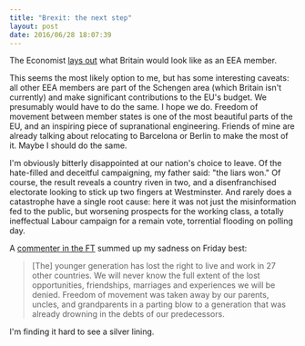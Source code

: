 ```yaml
---
title: "Brexit: the next step"
layout: post
date: 2016/06/28 18:07:39
---
```


The Economist [lays out](http://www.economist.com/news/britain/21700386-brexiteers-are-deliberately-vague-about-alternatives-european-union-membership) what Britain would look like as an EEA member.

This seems the most likely option to me, but has some interesting caveats: all other EEA members are part of the Schengen area (which Britain isn't currently) and make significant contributions to the EU's budget. We presumably would have to do the same. I hope we do. Freedom of movement between member states is one of the most beautiful parts of the EU, and an inspiring piece of supranational engineering. Friends of mine are already talking about relocating to Barcelona or Berlin to make the most of it. Maybe I should do the same.

I'm obviously bitterly disappointed at our nation's choice to leave. Of the hate-filled and deceitful campaigning, my father said: "the liars won." Of course, the result reveals a country riven in two, and a disenfranchised electorate looking to stick up two fingers at Westminster. And rarely does a catastrophe have a single root cause: here it was not just the misinformation fed to the public, but worsening prospects for the working class, a totally ineffectual Labour campaign for a remain vote, torrential flooding on polling day.

A [commenter in the FT](http://indy100.independent.co.uk/article/everyone-is-sharing-this-mournful-brexit-comment-from-the-ft-comments-section--ZypvDIKnVW) summed up my sadness on Friday best:

> [The] younger generation has lost the right to live and work in 27 other countries. We will never know the full extent of the lost opportunities, friendships, marriages and experiences we will be denied. Freedom of movement was taken away by our parents, uncles, and grandparents in a parting blow to a generation that was already drowning in the debts of our predecessors.

I'm finding it hard to see a silver lining.
